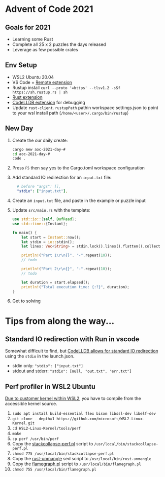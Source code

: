 # Advent of Code 2021

## Goals for 2021
- Learning some Rust
- Complete all 25 x 2 puzzles the days released
- Leverage as few possible crates

## Env Setup
- WSL2 Ubuntu 20.04
- VS Code + [Remote extension](https://docs.microsoft.com/en-us/windows/wsl/tutorials/wsl-vscode#install-vs-code-and-the-remote-wsl-extension)
- Rustup install `curl --proto '=https' --tlsv1.2 -sSf https://sh.rustup.rs | sh`
- [Rust extension](https://marketplace.visualstudio.com/items?itemName=rust-lang.rust)
- [CodeLLDB extension](https://marketplace.visualstudio.com/items?itemName=vadimcn.vscode-lldb) for debugging
- Update `rust-client.rustupPath` pathin workspace settings.json to point to your wsl install path (`/home/<user>/.cargo/bin/rustup`)

## New Day
1. Create the our daily create:
    ```bash
    cargo new aoc-2021-day-#
    cd aoc-2021-day-#
    code .
    ```
2. Press `F5` then say yes to the Cargo.toml workspace configuration

3. Add standard IO redirection for an `input.txt` file:
    ```yaml
      # before "args": [],
      "stdio": ["input.txt"],
    ```
4. Create an `input.txt` file, and paste in the example or puzzle input
5. Update `src/main.rs` with the template:
    ```rust
    use std::io::{self, BufRead};
    use std::time::{Instant};

    fn main() {
        let start = Instant::now();
        let stdin = io::stdin();
        let lines: Vec<String> = stdin.lock().lines().flatten().collect();

        println!("Part 1\r\n{}", "-".repeat(10));
        // todo

        println!("Part 2\r\n{}", "-".repeat(10));
        // todo

        let duration = start.elapsed();
        println!("Total execution time: {:?}", duration);
    }
    ```
6. Get to solving

# Tips from along the way...
## Standard IO redirection with Run in vscode
Somewhat difficult to find, but [CodeLLDB allows for standard IO redirection](https://github.com/vadimcn/vscode-lldb/blob/master/MANUAL.md#stdio-redirection) using the `stdio` in the launch.json.
  - stdin only: `"stdio": ["input.txt"]`
  - stdout and stderr: `"stdio": [null, "out.txt", "err.txt"]`

## Perf profiler in WSL2 Ubuntu
[Due to customer kernel within WSL2](https://stackoverflow.com/a/60276918/975654), you have to compile from the accessible kernel source.

1. `sudo apt install build-essential flex bison libssl-dev libelf-dev`
2. `git clone --depth=1 https://github.com/microsoft/WSL2-Linux-Kernel.git`
3. `cd WSL2-Linux-Kernel/tools/perf`
4. `make`
5. `cp perf /usr/bin/perf`
6. Copy the [stackcollapse-perf.pl](https://github.com/brendangregg/FlameGraph/blob/master/stackcollapse.pl) script to `/usr/local/bin/stackcollapse-perf.pl`
7. `chmod 775 /usr/local/bin/stackcollapse-perf.pl`
8. Copy the [rust-unmangle](https://github.com/Yamakaky/rust-unmangle/blob/master/rust-unmangle) sed script to `/usr/local/bin/rust-unmangle`
9. Copy the [flamegraph.pl](https://github.com/brendangregg/FlameGraph/blob/master/flamegraph.pl) script to `/usr/local/bin/flamegraph.pl`
10. `chmod 755 /usr/local/bin/flamegraph.pl`
